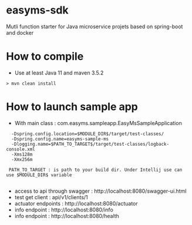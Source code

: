 # easyms-sdk
Mutli function starter for Java microservice projets based on spring-boot and docker

# How to compile
+ Use at least Java 11 and maven 3.5.2

```
> mvn clean install
```

# How to launch sample app
+ With main class : com.easyms.sampleapp.EasyMsSampleApplication
```
  -Dspring.config.location=$MODULE_DIR$/target/test-classes/
  -Dspring.config.name=easyms-sample-ms
  -Dlogging.name=$PATH_TO_TARGET$/target/test-classes/logback-console.xml
  -Xms128m
  -Xmx256m

 PATH_TO_TARGET : is path to your build dir. Under Intellij use can use $MODULE_DIR$ variable
 
```
+ access to api through swagger : http://localhost:8080/swagger-ui.html
+ test get client : api/v1/clients/1
+ actuator endpoints : http://localhost:8080/actuator
+ info endpoint : http://localhost:8080/info
+ info endpoint : http://localhost:8080/health
